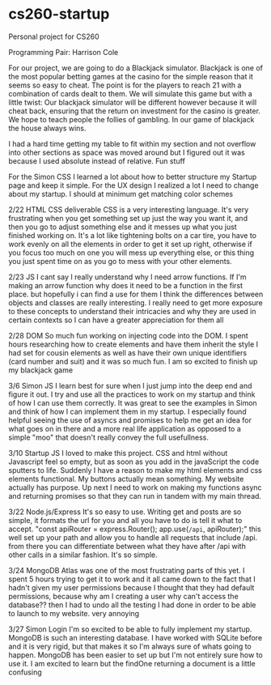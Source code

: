 # cs260-startup
Personal project for CS260

Programming Pair: Harrison Cole

For our project, we are going to do a Blackjack simulator. Blackjack is one of the most popular betting games at the casino for the simple reason that it seems so easy to cheat. The point is for the players to reach 21 with a combination of cards dealt to them. We will simulate this game but with a little twist: Our blackjack simulator will be different however because it will cheat back, ensuring that the return on investment for the casino is greater. We hope to teach people the follies of gambling. In our game of blackjack the house always wins.

I had a hard time getting my table to fit within my section and not overflow into other sections as space was moved around but I figured out it was because I used absolute instead of relative. Fun stuff

For the Simon CSS I learned a lot about how to better structure my Startup page and keep it simple. 
For the UX design I realized a lot I need to change about my startup. I should at minimum get matching color schemes

2/22 HTML CSS deliverable
    CSS is a very interesting language. It's very frustrating when you get something set up just the way you want it, and then you go to adjust something else and it messes up what you just finished working on. It's a lot like tightening bolts on a car tire, you have to work evenly on all the elements in order to get it set up right, otherwise if you focus too much on one you will mess up everything else, or this thing you just spent time on as you go to mess with your other elements.

2/23 JS
    I cant say I really understand why I need arrow functions. If I'm making an arrow function why does it need to be a function in the first place. but hopefully i can find a use for them
    I think the differences between objects and classes are really interesting. I  really need to get more exposure to these concepts to understand their intricacies and why they are used in certain contexts so I can have a greater appreciation for them all

2/28 DOM
    So much fun working on injecting code into the DOM. I spent hours researching how to create elements and have them inherit the style I had set for cousin elements as well as have their own unique identifiers (card number and suit) and it was so much fun. I am so excited to finish up my blackjack game

3/6 Simon JS
    I learn best for sure when I just jump into the deep end and figure it out. I try and use all the practices to work on my startup and think of how I can use them correctly. It was great to see the examples in Simon and think of how I can implement them in my startup. I especially found helpful seeing the use of asyncs and promises to help me get an idea for what goes on in there and a more real life application as opposed to a simple "moo" that doesn't really convey the full usefullness.

3/10 Startup JS
    I loved to make this project. CSS and html without Javascript feel so empty, but as soon as you add in the javaScript the code sputters to life. Suddenly I have a reason to make my html elements and css elements functional. My buttons actually mean something. My website actually has purpose. Up next I need to work on making my functions async and returning promises so that they can run in tandem with my main thread.

3/22 Node.js/Express
    It's so easy to use. Writing get and posts are so simple, it formats the url for you and all you have to do is tell it what to accept. 
    "const apiRouter = express.Router();
    app.use(`/api`, apiRouter);"
    this well set up your path and allow you to handle all requests that include /api. from there you can differentiate between what they have after /api with other calls in a similar fashion. It's so simple.

3/24
    MongoDB Atlas was one of the most frustrating parts of this yet. I spent 5 hours trying to get it to work and it all came down to the fact that I hadn't given my user permissions because I thought that they had default permissions, because why am I creating a user why can't access the database??
    then I had to undo all the testing I had done in order to be able to launch to my website. very annoying
    
3/27 Simon Login
    I'm so excited to be able to fully implement my startup. MongoDB is such an interesting database. I have worked with SQLite before and it is very rigid, but that makes it so I'm always sure of whats going to happen. MongoDB has been easier to set up but I'm not entirely sure how to use it. I am excited to learn but the findOne returning a document is a little confusing
